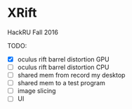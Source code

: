 # XRift
HackRU Fall 2016

TODO:
- [x] oculus rift barrel distortion GPU
- [ ] oculus rift barrel distortion CPU
- [ ] shared mem from record my desktop
- [ ] shared mem to a test program
- [ ] image slicing
- [ ] UI
